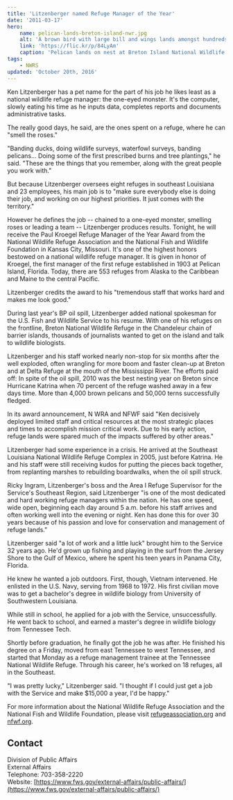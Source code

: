 ```yaml
---
title: 'Litzenberger named Refuge Manager of the Year'
date: '2011-03-17'
hero:
    name: pelican-lands-breton-island-nwr.jpg
    alt: 'A brown bird with large bill and wings lands amongst hundreds of smaller white birds with bright orange beaks.'
    link: 'https://flic.kr/p/84LyAm'
    caption: 'Pelican lands on nest at Breton Island National Wildlife Refuge. Photo by Greg Thompson, USFWS.'
tags:
    - NWRS
updated: 'October 20th, 2016'
---
```


Ken Litzenberger has a pet name for the part of his job he likes least as a national wildlife refuge manager: the one-eyed monster. It's the computer, slowly eating his time as he inputs data, completes reports and documents administrative tasks.

The really good days, he said, are the ones spent on a refuge, where he can "smell the roses."

"Banding ducks, doing wildlife surveys, waterfowl surveys, banding pelicans… Doing some of the first prescribed burns and tree plantings," he said. "These are the things that you remember, along with the great people you work with."

But because Litzenberger oversees eight refuges in southeast Louisiana and 23 employees, his main job is to "make sure everybody else is doing their job, and working on our highest priorities. It just comes with the territory."

However he defines the job -- chained to a one-eyed monster, smelling roses or leading a team -- Litzenberger produces results. Tonight, he will receive the Paul Kroegel Refuge Manager of the Year Award from the National Wildlife Refuge Association and the National Fish and Wildlife Foundation in Kansas City, Missouri. It's one of the highest honors bestowed on a national wildlife refuge manager. It is given in honor of Kroegel, the first manager of the first refuge established in 1903 at Pelican Island, Florida. Today, there are 553 refuges from Alaska to the Caribbean and Maine to the central Pacific.

Litzenberger credits the award to his "tremendous staff that works hard and makes me look good."

During last year's BP oil spill, Litzenberger added national spokesman for the U.S. Fish and Wildlife Service to his resume. With one of his refuges on the frontline, Breton National Wildlife Refuge in the Chandeleur chain of barrier islands, thousands of journalists wanted to get on the island and talk to wildlife biologists.

Litzenberger and his staff worked nearly non-stop for six months after the well exploded, often wrangling for more boom and faster clean-up at Breton and at Delta Refuge at the mouth of the Mississippi River. The efforts paid off: In spite of the oil spill, 2010 was the best nesting year on Breton since Hurricane Katrina when 70 percent of the refuge washed away in a few days time. More than 4,000 brown pelicans and 50,000 terns successfully fledged.

In its award announcement, N WRA and NFWF said "Ken decisively deployed limited staff and critical resources at the most strategic places and times to accomplish mission critical work. Due to his early action, refuge lands were spared much of the impacts suffered by other areas."

Litzenberger had some experience in a crisis. He arrived at the Southeast Louisiana National Wildlife Refuge Complex in 2005, just before Katrina. He and his staff were still receiving kudos for putting the pieces back together, from replanting marshes to rebuilding boardwalks, when the oil spill struck.

Ricky Ingram, Litzenberger's boss and the Area I Refuge Supervisor for the Service's Southeast Region, said Litzenberger "is one of the most dedicated and hard working refuge managers within the nation. He has one speed, wide open, beginning each day around 5 a.m. before his staff arrives and often working well into the evening or night. Ken has done this for over 30 years because of his passion and love for conservation and management of refuge lands."

Litzenberger said "a lot of work and a little luck" brought him to the Service 32 years ago. He'd grown up fishing and playing in the surf from the Jersey Shore to the Gulf of Mexico, where he spent his teen years in Panama City, Florida.

He knew he wanted a job outdoors. First, though, Vietnam intervened. He enlisted in the U.S. Navy, serving from 1968 to 1972\. His first civilian move was to get a bachelor's degree in wildlife biology from University of Southwestern Louisiana.

While still in school, he applied for a job with the Service, unsuccessfully. He went back to school, and earned a master's degree in wildlife biology from Tennessee Tech.

Shortly before graduation, he finally got the job he was after. He finished his degree on a Friday, moved from east Tennessee to west Tennessee, and started that Monday as a refuge management trainee at the Tennessee National Wildlife Refuge. Through his career, he's worked on 18 refuges, all in the Southeast.

"I was pretty lucky," Litzenberger said. "I thought if I could just get a job with the Service and make $15,000 a year, I'd be happy."

For more information about the National Wildlife Refuge Association and the National Fish and Wildlife Foundation, please visit [refugeassociation.org](http://refugeassociation.org/) and [nfwf.org](http://nfwf.org/).

## Contact

Division of Public Affairs  
External Affairs  
Telephone: 703-358-2220  
Website: [https://www.fws.gov/external-affairs/public-affairs/](https://www.fws.gov/external-affairs/public-affairs/)
